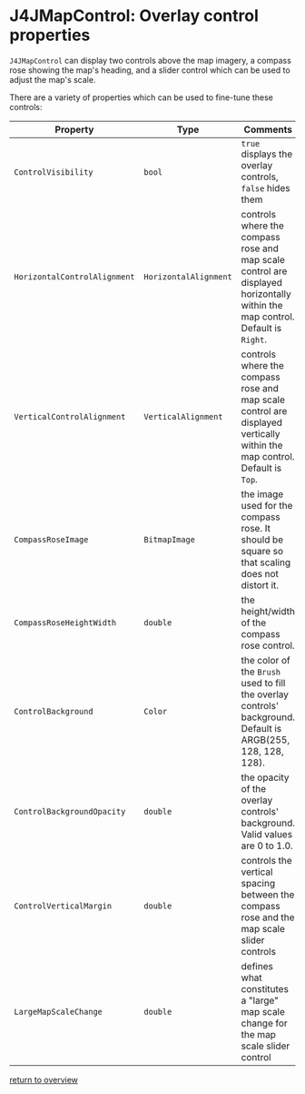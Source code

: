 # J4JMapControl: Overlay control properties

`J4JMapControl` can display two controls above the map imagery, a compass rose showing the map's heading, and a slider control which can be used to adjust the map's scale.

There are a variety of properties which can be used to fine-tune these controls:

|Property|Type|Comments|
|--------|----|--------|
|`ControlVisibility`|`bool`|`true` displays the overlay controls, `false` hides them|
|`HorizontalControlAlignment`|`HorizontalAlignment`|controls where the compass rose and map scale control are displayed horizontally within the map control. Default is `Right`.|
|`VerticalControlAlignment`|`VerticalAlignment`|controls where the compass rose and map scale control are displayed vertically within the map control. Default is `Top`.|
|`CompassRoseImage`|`BitmapImage`|the image used for the compass rose. It should be square so that scaling does not distort it.|
|`CompassRoseHeightWidth`|`double`|the height/width of the compass rose control.|
|`ControlBackground`|`Color`|the color of the `Brush` used to fill the overlay controls' background. Default is ARGB(255, 128, 128, 128).|
|`ControlBackgroundOpacity`|`double`|the opacity of the overlay controls' background. Valid values are 0 to 1.0.|
|`ControlVerticalMargin`|`double`|controls the vertical spacing between the compass rose and the map scale slider controls|
|`LargeMapScaleChange`|`double`|defines what constitutes a "large" map scale change for the map scale slider control|

[return to overview](map-control.md#basic-usage)
